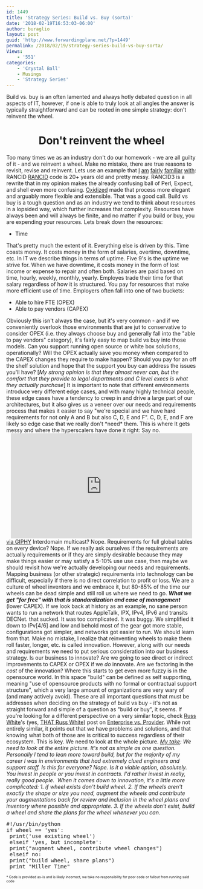 ```yaml
---
id: 1449
title: 'Strategy Series: Build vs. Buy (sorta)'
date: '2018-02-19T16:53:03-06:00'
author: buraglio
layout: post
guid: 'http://www.forwardingplane.net/?p=1449'
permalink: /2018/02/19/strategy-series-build-vs-buy-sorta/
Views:
    - '551'
categories:
    - 'Crystal Ball'
    - Musings
    - 'Strategy Series'
---
```


Build vs. buy is an often lamented and always hotly debated question in all aspects of IT, however, if one is able to truly look at all angles the answer is typically straightforward and can be rooted in one simple strategy: don't reinvent the wheel.
<h1 style="text-align: center;">Don't reinvent the wheel</h1>
Too many times we as an industry don't do our homework - we are all guilty of it - and we reinvent a wheel. Make no mistake, there are true reasons to revisit, revise and reinvent. Lets use an example that <a href="https://github.com/buraglio/pfrancid">I</a> <a href="https://github.com/buraglio/vdxrancid">am</a> <a href="https://github.com/buraglio/alurancid">fairly</a> <a href="https://github.com/buraglio/sonrancid">familiar</a> <a href="https://github.com/buraglio/cienarancid">with</a>: RANCID
<a href="http://shrubbery.net/rancid/">RANCID</a> code is 20+ years old and pretty messy. RANCID3 is a rewrite that in my opinion makes the already confusing ball of Perl, Expect, and shell even more confusing. <a href="https://github.com/ytti/oxidized">Oxidized</a> made that process more elegant and arguably more flexible and extensible. That was a good call. Build vs buy is a tough question and as an industry we tend to think about resources in a lopsided way, which further increases that complexity. Resources have always been and will always be finite, and no matter if you build or buy, you are expending your resources. Lets break down the resources:
<ul>
 	<li>Time</li>
</ul>
That's pretty much the extent of it. Everything else is driven by this. Time coasts money. It costs money in the form of salaries, overtime, downtime, etc. In IT we describe things in terms of uptime. Five 9's is the uptime we strive for. When we have downtime, it costs money in the form of lost income or expense to repair and often both. Salaries are paid based on time, hourly, weekly, monthly, yearly. Employes trade their time for that salary regardless of how it is structured.
You pay for resources that make more efficient use of time. Employers often fall into one of two buckets:
<ul>
 	<li>Able to hire FTE (OPEX)</li>
 	<li>Able to pay vendors (CAPEX)</li>
</ul>
Obviously this isn't always the case, but it's very common - and if we conveniently overlook those environments that are jut to conservative to consider OPEX (i.e. they always choose buy and generally fall into the "able to pay vendors" category), it's fairly easy to map build vs buy into those models. Can you support running open source or white box solutions, operationally? Will the OPEX actually save you money when compared to the CAPEX changes they require to make happen? Should you pay for an off the shelf solution and hope that the support you buy can address the issues you'll have? [<em>My strong opinion is that they almost never can, but the comfort that they provide to legal departments and C level execs is what they actually purchase</em>]
It is important to note that different environments introduce very different edge cases, and with many highly technical people, these edge cases have a tendency to creep in and drive a large part of our architectures, but it also gives us a veneer over our needs and requirements process that makes it easier to say "we're special and we have hard requirements for not only A and B but also C, D, E and F". C, D, E, and F are likely so edge case that we really don't *need* them. This is where It gets messy and where the hyperscalers have done it right:
Say no.
<center><iframe class="giphy-embed" src="https://giphy.com/embed/3o7btT1T9qpQZWhNlK" width="480" height="277" frameborder="0" allowfullscreen="allowfullscreen"></iframe></center><a href="https://giphy.com/gifs/reactionseditor-3o7btT1T9qpQZWhNlK">via GIPHY</a>
Interdomain multicast? Nope. Requirements for full global tables on every device? Nope. If we really ask ourselves if the requirements are actually requirements or if they are simply desirable because they may make things easier or may satisfy a 5-10% use use case, then maybe we should revisit how we're actually developing our needs and requirements. Mapping business (or other strategic) requirements into technology can be difficult, especially if there is no direct correlation to profit or loss.
We are a culture of wheel inventors and we embrace it, but 80-85% of the time our wheels can be dead simple and still roll us where we need to go. <strong><em>What we get "for free" with that is standardization and ease of management</em></strong> (lower CAPEX).
If we look back at history as an example, no sane person wants to run a network that routes AppleTalk, IPX, IPv4, IPv6 and transits DECNet. that sucked. It was too complicated. It was buggy. We simplified it down to IPv[4/6] and low and behold most of the gear got more stable, configurations got simpler, and networks got easier to run. We should learn from that.
Make no mistake, I realize that reinventing wheels to make them roll faster, longer, etc. is called innovation. However, along with our needs and requirements we need to put serious consideration into our business strategy. Is our business to innovate? Are we going to see direct or indirect improvements to CAPEX or OPEX if we <em>do</em> innovate. Are we factoring in the <em>cost</em> of the innovation? Where this starts to get even more fuzzy is in the opensource world. In this space "build" can be defined as self supporting, meaning "use of opensource products with no formal or contractual support structure", which a very large amount of organizations are very wary of (and many actively avoid). These are all important questions that must be addresses when deciding on the strategy of build vs buy - it's not as straight forward and simple of a question as "build or buy", it seems.
If you're looking for a different perspective on a very similar topic, check <a href="https://rule11.tech">Russ White</a>'s (yes, <a href="https://www.linkedin.com/in/riw777/">THAT Russ White</a>) post on <a href="https://rule11.tech/enterprise-versus-provider/">Enterprise vs. Provider</a>. While not entirely similar, it points out that we have problems and solutions, and that knowing what both of those are is critical to success regardless of their ecosystem. This is key. We need to look at the whole picture.
<em><span style="text-decoration: underline;">My take</span>: We need to look at the entire picture. It's not as simple as one question. Personally I tend to lean more toward build, but for the majority of my career I was in environments that had extremely clued engineers and support staff. Is this for everyone? Nope. Is it a viable option, absolutely. You invest in people or you invest in contracts. I'd rather invest in really, really good people. </em>
<em>When it comes down to innovation, it's a little more complicated:</em>
<em>1. if wheel exists don't build wheel.</em>
<em> 2. If the wheels aren't exactly the shape or size you need, augment the wheels and contribute your augmentations back for review and inclusion in the wheel plans and inventory where possible and appropriate.</em>
<em> 3. If the wheels don't exist, build a wheel and share the plans for the wheel whenever you can.</em>
<pre><span style="font-family: monospace, monospace;">#!/usr/bin/python</span>
if wheel == 'yes':
 print('use existing wheel')
 elseif 'yes, but incomplete':
 print("augment wheel, contribute wheel changes")
 elseif no:
 print("build wheel, share plans")
 print "Miller Time"</pre>
<span style="font-size: xx-small;">* Code is provided as-is and is likely incorrect, we take no responsibility for poor code or fallout from running said code
</span>